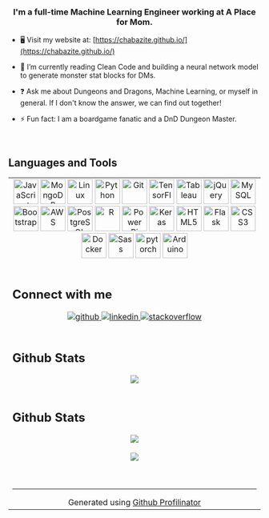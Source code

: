 ### <div align="center">I'm a full-time Machine Learning Engineer working at A Place for Mom.</div>  
  

- 🖥️ Visit my website at: [https://chabazite.github.io/](https://chabazite.github.io/)  
  

- 📘 I’m currently reading Clean Code and building a neural network model to generate monster stat blocks for DMs.  
  

- ❓ Ask me about Dungeons and Dragons, Machine Learning, or myself in general. If I don't know the answer, we can find out together!
  

- ⚡ Fun fact: I am a boardgame fanatic and a DnD Dungeon Master. 
  

<br/>  


## Languages and Tools 
<table><tr><td valign="top" width="50%">
 <div align="center">
<img src="https://profilinator.rishav.dev/skills-assets/javascript-original.svg" alt="JavaScript" height="50" /> 
<img src="https://profilinator.rishav.dev/skills-assets/mongodb-original-wordmark.svg" alt="MongoDB" height="50" />
<img src="https://profilinator.rishav.dev/skills-assets/linux-original.svg" alt="Linux" height="50" />
<img  src="https://profilinator.rishav.dev/skills-assets/python-original.svg" alt="Python" height="50" />
<img  src="https://profilinator.rishav.dev/skills-assets/git-scm-icon.svg" alt="Git" height="50" /> 
<img src="https://profilinator.rishav.dev/skills-assets/tensorflow-icon.svg" alt="TensorFlow" height="50" /> 
<img src="https://profilinator.rishav.dev/skills-assets/tableau.svg" alt="Tableau" height="50" />
<img src="https://profilinator.rishav.dev/skills-assets/jquery.png" alt="jQuery" height="50" />
<img src="https://profilinator.rishav.dev/skills-assets/mysql-original-wordmark.svg" alt="MySQL" height="50" />
<img src="https://profilinator.rishav.dev/skills-assets/bootstrap-plain.svg" alt="Bootstrap" height="50" />  
<img  src="https://profilinator.rishav.dev/skills-assets/amazonwebservices-original-wordmark.svg" alt="AWS" height="50" />
<img src="https://profilinator.rishav.dev/skills-assets/postgresql-original-wordmark.svg" alt="PostgreSQL" height="50" />
<img  src="https://profilinator.rishav.dev/skills-assets/r.svg" alt="R" height="50" />
<img src="https://profilinator.rishav.dev/skills-assets/powerbi.png" alt="Power Bi" height="50" />  
<img  src="https://profilinator.rishav.dev/skills-assets/keras.png" alt="Keras" height="50" />
<img src="https://profilinator.rishav.dev/skills-assets/html5-original-wordmark.svg" alt="HTML5" height="50" />
<img src="https://profilinator.rishav.dev/skills-assets/flask.png" alt="Flask" height="50" />
<img src="https://profilinator.rishav.dev/skills-assets/css3-original-wordmark.svg" alt="CSS3" height="50" />  
<img src="https://profilinator.rishav.dev/skills-assets/docker-original-wordmark.svg" alt="Docker" height="50" />
<img src="https://profilinator.rishav.dev/skills-assets/sass-original.svg" alt="Sass" height="50" />
<img src="https://profilinator.rishav.dev/skills-assets/pytorch-icon.svg" alt="pytorch" height="50" /> 
<img src="https://profilinator.rishav.dev/skills-assets/arduino.png" alt="Arduino" height="50" /> 
</div>
<br/>  


## Connect with me  
<div align="center">
<a href="https://github.com/chabazite" target="_blank">
<img src=https://img.shields.io/badge/github-%2324292e.svg?&style=for-the-badge&logo=github&logoColor=white alt=github style="margin-bottom: 5px;" />
</a>
<a href="https://linkedin.com/in/andrew-ingalls-kansas-city" target="_blank">
<img src=https://img.shields.io/badge/linkedin-%231E77B5.svg?&style=for-the-badge&logo=linkedin&logoColor=white alt=linkedin style="margin-bottom: 5px;" />
</a>
 <a href="https://stackoverflow.com/users/17762277/andrew-ingalls" target="_blank">
<img src=https://img.shields.io/badge/stackoverflow-%23F28032.svg?&style=for-the-badge&logo=stackoverflow&logoColor=white alt=stackoverflow style="margin-bottom: 5px;" />
</a>  
</div>  
  

<br/>  


## Github Stats  
<div align="center"><img src="https://github-readme-stats.vercel.app/api?username=chabazite&show_icons=true&count_private=true&hide_border=true" align="center" /></div>  

<br/>  


## Github Stats  
<div align="center"><img src="https://github-readme-stats.vercel.app/api/top-langs/?username=chabazite&hide_border=true&layout=compact" align="center" /></div>  

<br/>  
  

<div align="center">
<img src="https://komarev.com/ghpvc/?username=chabazite&&style=flat-square" align="center" />
</div>  
  

<br/>  


<br />

----
<div align="center">Generated using <a href="https://profilinator.rishav.dev/" target="_blank">Github Profilinator</a></div>
